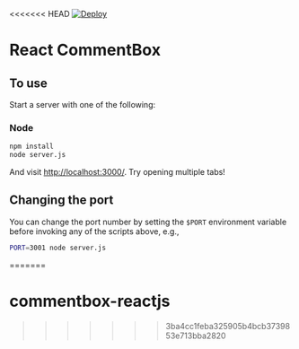 <<<<<<< HEAD
[![Deploy](https://www.herokucdn.com/deploy/button.png)](https://heroku.com/deploy)

# React CommentBox

## To use

Start a server with one of the following:

### Node

```sh
npm install
node server.js
```

And visit <http://localhost:3000/>. Try opening multiple tabs!

## Changing the port

You can change the port number by setting the `$PORT` environment variable before invoking any of the scripts above, e.g.,

```sh
PORT=3001 node server.js
```
=======
# commentbox-reactjs
>>>>>>> 3ba4cc1feba325905b4bcb3739853e713bba2820
